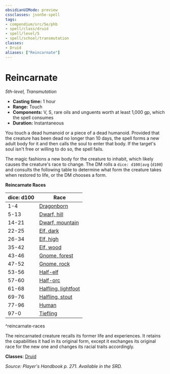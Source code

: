 ```yaml
---
obsidianUIMode: preview
cssclasses: json5e-spell
tags:
- compendium/src/5e/phb
- spell/class/druid
- spell/level/5
- spell/school/transmutation
classes:
- Druid
aliases: ["Reincarnate"]
---
```

# Reincarnate
*5th-level, Transmutation*  

- **Casting time:** 1 hour
- **Range:** Touch
- **Components:** V, S, rare oils and unguents worth at least 1,000 gp, which the spell consumes
- **Duration:** Instantaneous

You touch a dead humanoid or a piece of a dead humanoid. Provided that the creature has been dead no longer than 10 days, the spell forms a new adult body for it and then calls the soul to enter that body. If the target's soul isn't free or willing to do so, the spell fails.

The magic fashions a new body for the creature to inhabit, which likely causes the creature's race to change. The DM rolls a `dice: d100|avg` (`d100`) and consults the following table to determine what form the creature takes when restored to life, or the DM chooses a form.

**Reincarnate Races**

| dice: d100 | Race |
|------------|------|
| 1-4 | [Dragonborn](4-Resources/Compendium/races/dragonborn.md) |
| 5-13 | [Dwarf, hill](4-Resources/Compendium/races/dwarf-hill.md) |
| 14-21 | [Dwarf, mountain](4-Resources/Compendium/races/dwarf-mountain.md) |
| 22-25 | [Elf, dark](4-Resources/Compendium/races/elf-drow.md) |
| 26-34 | [Elf, high](4-Resources/Compendium/races/elf-high.md) |
| 35-42 | [Elf, wood](4-Resources/Compendium/races/elf-wood.md) |
| 43-46 | [Gnome, forest](4-Resources/Compendium/races/gnome-forest.md) |
| 47-52 | [Gnome, rock](4-Resources/Compendium/races/gnome-rock.md) |
| 53-56 | [Half-elf](4-Resources/Compendium/races/half-elf.md) |
| 57-60 | [Half-orc](4-Resources/Compendium/races/half-orc.md) |
| 61-68 | [Halfling, lightfoot](4-Resources/Compendium/races/halfling-lightfoot.md) |
| 69-76 | [Halfling, stout](4-Resources/Compendium/races/halfling-stout.md) |
| 77-96 | [Human](4-Resources/Compendium/races/human.md) |
| 97-0 | [Tiefling](4-Resources/Compendium/races/tiefling.md) |
^reincarnate-races

The reincarnated creature recalls its former life and experiences. It retains the capabilities it had in its original form, except it exchanges its original race for the new one and changes its racial traits accordingly.

**Classes**: [Druid](4-Resources/Compendium/classes/druid.md)

*Source: Player's Handbook p. 271. Available in the SRD.*
